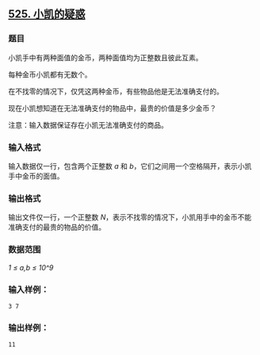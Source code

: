 ## [525. 小凯的疑惑](https://www.acwing.com/problem/content/527/)

### 题目

小凯手中有两种面值的金币，两种面值均为正整数且彼此互素。

每种金币小凯都有无数个。

在不找零的情况下，仅凭这两种金币，有些物品他是无法准确支付的。

现在小凯想知道在无法准确支付的物品中，最贵的价值是多少金币？

注意：输入数据保证存在小凯无法准确支付的商品。

### 输入格式

输入数据仅一行，包含两个正整数 *a* 和 *b*，它们之间用一个空格隔开，表示小凯手中金币的面值。

### 输出格式

输出文件仅一行，一个正整数 *N*，表示不找零的情况下，小凯用手中的金币不能准确支付的最贵的物品的价值。

### 数据范围

*1 ≤ a,b ≤ 10^9*

### 输入样例：

```
3 7
```

### 输出样例：

```
11
```
